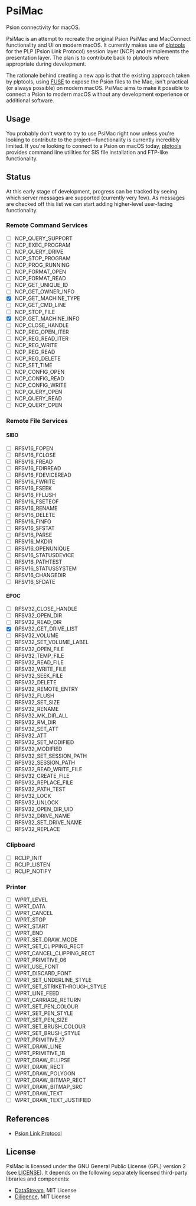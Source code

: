 # PsiMac

Psion connectivity for macOS.

PsiMac is an attempt to recreate the original Psion PsiMac and MacConnect functionality and UI on modern macOS. It currently makes use of [plptools](https://github.com/rrthomas/plptools/) for the PLP (Psion Link Protocol) session layer (NCP) and reimplements the presentation layer. The plan is to contribute back to plptools where appropriate during development.

The rationale behind creating a new app is that the existing approach taken by plptools, using [FUSE](https://en.wikipedia.org/wiki/Filesystem_in_Userspace) to expose the Psion files to the Mac, isn't practical (or always possible) on modern macOS. PsiMac aims to make it possible to connect a Psion to modern macOS without any development experience or additional software.

## Usage

You probably don't want to try to use PsiMac right now unless you're looking to contribute to the project—functionality is currently incredibly limited. If you're looking to connect to a Psion on macOS today, [plptools](https://github.com/rrthomas/plptools/) provides command line utilities for SIS file installation and FTP-like functionality.

## Status

At this early stage of development, progress can be tracked by seeing which server messages are supported (currently very few). As messages are checked off this list we can start adding higher-level user-facing functionality.

### Remote Command Services

- [ ] NCP_QUERY_SUPPORT
- [ ] NCP_EXEC_PROGRAM
- [ ] NCP_QUERY_DRIVE
- [ ] NCP_STOP_PROGRAM
- [ ] NCP_PROG_RUNNING
- [ ] NCP_FORMAT_OPEN
- [ ] NCP_FORMAT_READ
- [ ] NCP_GET_UNIQUE_ID
- [ ] NCP_GET_OWNER_INFO
- [x] NCP_GET_MACHINE_TYPE
- [ ] NCP_GET_CMD_LINE
- [ ] NCP_STOP_FILE
- [x] NCP_GET_MACHINE_INFO
- [ ] NCP_CLOSE_HANDLE
- [ ] NCP_REG_OPEN_ITER
- [ ] NCP_REG_READ_ITER
- [ ] NCP_REG_WRITE
- [ ] NCP_REG_READ
- [ ] NCP_REG_DELETE
- [ ] NCP_SET_TIME
- [ ] NCP_CONFIG_OPEN
- [ ] NCP_CONFIG_READ
- [ ] NCP_CONFIG_WRITE
- [ ] NCP_QUERY_OPEN
- [ ] NCP_QUERY_READ
- [ ] NCP_QUERY_OPEN

### Remote File Services

#### SIBO

- [ ] RFSV16_FOPEN
- [ ] RFSV16_FCLOSE
- [ ] RFSV16_FREAD
- [ ] RFSV16_FDIRREAD
- [ ] RFSV16_FDEVICEREAD
- [ ] RFSV16_FWRITE
- [ ] RFSV16_FSEEK
- [ ] RFSV16_FFLUSH
- [ ] RFSV16_FSETEOF
- [ ] RFSV16_RENAME
- [ ] RFSV16_DELETE
- [ ] RFSV16_FINFO
- [ ] RFSV16_SFSTAT
- [ ] RFSV16_PARSE
- [ ] RFSV16_MKDIR
- [ ] RFSV16_OPENUNIQUE
- [ ] RFSV16_STATUSDEVICE
- [ ] RFSV16_PATHTEST
- [ ] RFSV16_STATUSSYSTEM
- [ ] RFSV16_CHANGEDIR
- [ ] RFSV16_SFDATE

#### EPOC

- [ ] RFSV32_CLOSE_HANDLE
- [ ] RFSV32_OPEN_DIR
- [ ] RFSV32_READ_DIR
- [x] RFSV32_GET_DRIVE_LIST
- [ ] RFSV32_VOLUME
- [ ] RFSV32_SET_VOLUME_LABEL
- [ ] RFSV32_OPEN_FILE
- [ ] RFSV32_TEMP_FILE
- [ ] RFSV32_READ_FILE
- [ ] RFSV32_WRITE_FILE
- [ ] RFSV32_SEEK_FILE
- [ ] RFSV32_DELETE
- [ ] RFSV32_REMOTE_ENTRY
- [ ] RFSV32_FLUSH
- [ ] RFSV32_SET_SIZE
- [ ] RFSV32_RENAME
- [ ] RFSV32_MK_DIR_ALL
- [ ] RFSV32_RM_DIR
- [ ] RFSV32_SET_ATT
- [ ] RFSV32_ATT
- [ ] RFSV32_SET_MODIFIED
- [ ] RFSV32_MODIFIED
- [ ] RFSV32_SET_SESSION_PATH
- [ ] RFSV32_SESSION_PATH
- [ ] RFSV32_READ_WRITE_FILE
- [ ] RFSV32_CREATE_FILE
- [ ] RFSV32_REPLACE_FILE
- [ ] RFSV32_PATH_TEST
- [ ] RFSV32_LOCK
- [ ] RFSV32_UNLOCK
- [ ] RFSV32_OPEN_DIR_UID
- [ ] RFSV32_DRIVE_NAME
- [ ] RFSV32_SET_DRIVE_NAME
- [ ] RFSV32_REPLACE

### Clipboard

- [ ] RCLIP_INIT
- [ ] RCLIP_LISTEN
- [ ] RCLIP_NOTIFY

### Printer

- [ ] WPRT_LEVEL
- [ ] WPRT_DATA
- [ ] WPRT_CANCEL
- [ ] WPRT_STOP
- [ ] WPRT_START
- [ ] WPRT_END
- [ ] WPRT_SET_DRAW_MODE
- [ ] WPRT_SET_CLIPPING_RECT
- [ ] WPRT_CANCEL_CLIPPING_RECT
- [ ] WPRT_PRIMITIVE_06
- [ ] WPRT_USE_FONT
- [ ] WPRT_DISCARD_FONT
- [ ] WPRT_SET_UNDERLINE_STYLE
- [ ] WPRT_SET_STRIKETHROUGH_STYLE
- [ ] WPRT_LINE_FEED
- [ ] WPRT_CARRIAGE_RETURN
- [ ] WPRT_SET_PEN_COLOUR
- [ ] WPRT_SET_PEN_STYLE
- [ ] WPRT_SET_PEN_SIZE
- [ ] WPRT_SET_BRUSH_COLOUR
- [ ] WPRT_SET_BRUSH_STYLE
- [ ] WPRT_PRIMITIVE_17
- [ ] WPRT_DRAW_LINE
- [ ] WPRT_PRIMITIVE_1B
- [ ] WPRT_DRAW_ELLIPSE
- [ ] WPRT_DRAW_RECT
- [ ] WPRT_DRAW_POLYGON
- [ ] WPRT_DRAW_BITMAP_RECT
- [ ] WPRT_DRAW_BITMAP_SRC
- [ ] WPRT_DRAW_TEXT
- [ ] WPRT_DRAW_TEXT_JUSTIFIED

## References

- [Psion Link Protocol](https://thoukydides.github.io/riscos-psifs/plp.html)

## License

PsiMac is licensed under the GNU General Public License (GPL) version 2 (see [LICENSE](LICENSE)). It depends on the following separately licensed third-party libraries and components:

- [DataStream](https://github.com/jbmorley/DataStream), MIT License
- [Diligence](https://github.com/inseven/diligence), MIT License
